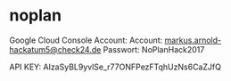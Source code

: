 # noplan
Google Cloud Console Account:
Account: markus.arnold-hackatum5@check24.de
Passwort: NoPlanHack2017


API KEY: AIzaSyBL9yvlSe_r77ONFPezFTqhUzNs6CaZJfQ
